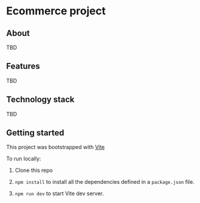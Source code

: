 # Ecommerce project

## About
TBD

## Features
TBD

## Technology stack
TBD

## Getting started

This project was bootstrapped with [Vite](https://vitejs.dev/guide/#getting-started)

To run locally:

1. Clone this repo

2. `npm install` to install all the dependencies defined in a `package.json` file.

3. `npm run dev` to start Vite dev server.
